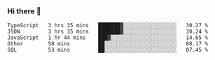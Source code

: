 ### Hi there 👋

<!--START_SECTION:waka-->
```text
TypeScript   3 hrs 35 mins   ███████▓░░░░░░░░░░░░░░░░░   30.27 % 
JSON         3 hrs 35 mins   ███████▓░░░░░░░░░░░░░░░░░   30.24 % 
JavaScript   1 hr 44 mins    ███▓░░░░░░░░░░░░░░░░░░░░░   14.65 % 
Other        58 mins         ██░░░░░░░░░░░░░░░░░░░░░░░   08.17 % 
SQL          53 mins         ██░░░░░░░░░░░░░░░░░░░░░░░   07.45 % 
```
<!--END_SECTION:waka-->

<!--
**arlenxuzj/arlenxuzj** is a ✨ _special_ ✨ repository because its `README.md` (this file) appears on your GitHub profile.

Here are some ideas to get you started:

- 🔭 I’m currently working on ...
- 🌱 I’m currently learning ...
- 👯 I’m looking to collaborate on ...
- 🤔 I’m looking for help with ...
- 💬 Ask me about ...
- 📫 How to reach me: ...
- 😄 Pronouns: ...
- ⚡ Fun fact: ...
-->
